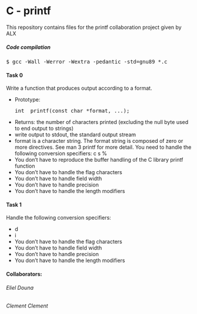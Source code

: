 <h1>C - printf</h1>

<p>This repository contains files for the printf collaboration project given by ALX</p>

<h5>Code compilation</h5>
<pre>$ gcc -Wall -Werror -Wextra -pedantic -std=gnu89 *.c</pre>

<h4>Task 0 </h4>
<p>Write a function that produces output according to a format.</p>
<ul>
<li>Prototype: <pre>int _printf(const char *format, ...);</pre></li>
<li>Returns: the number of characters printed (excluding the null byte used to end output to strings)</li>
<li>write output to stdout, the standard output stream</li>
<li>format is a character string. The format string is composed of zero or more directives. See man 3 printf for more detail. You need to handle the following conversion specifiers:
c
s
%</li>
<li>
You don’t have to reproduce the buffer handling of the C library printf function</li>
<li>You don’t have to handle the flag characters</li>
<li>You don’t have to handle field width</li>
<li>You don’t have to handle precision</li>
<li>You don’t have to handle the length modifiers</li>
</ul>
<h4>Task 1</h4>
<p>Handle the following conversion specifiers:</p>
<ul>
<li>d</li>
<li>i</li>
<li>You don’t have to handle the flag characters</li>
<li>You don’t have to handle field width</li>
<li>You don’t have to handle precision</li>
<li>You don’t have to handle the length modifiers</li>
</ul>








<h4>Collaborators:</h4>
<h6>Eliel Douna</h6>
<h6>Clement Clement</h6>
